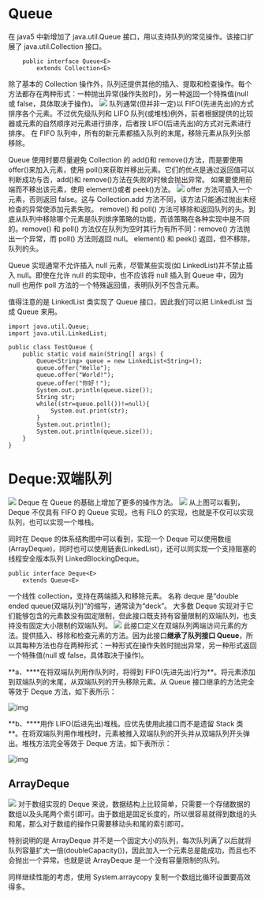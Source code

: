 # Queue

在 java5 中新增加了 java.util.Queue 接口，用以支持队列的常见操作。该接口扩展了 java.util.Collection 接口。

```
    public interface Queue<E>
        extends Collection<E>
```

除了基本的 Collection 操作外，队列还提供其他的插入、提取和检查操作。每个方法都存在两种形式：一种抛出异常(操作失败时)，另一种返回一个特殊值(null 或 false，具体取决于操作)。
![](http://dl2.iteye.com/upload/attachment/0099/4684/0a3af09c-84c1-3192-a396-788778793770.jpg)
队列通常(但并非一定)以 FIFO(先进先出)的方式排序各个元素。不过优先级队列和 LIFO 队列(或堆栈)例外，前者根据提供的比较器或元素的自然顺序对元素进行排序，后者按 LIFO(后进先出)的方式对元素进行排序。
在 FIFO 队列中，所有的新元素都插入队列的末尾，移除元素从队列头部移除。

Queue 使用时要尽量避免 Collection 的 add()和 remove()方法，而是要使用 offer()来加入元素，使用 poll()来获取并移出元素。它们的优点是通过返回值可以判断成功与否，add()和 remove()方法在失败的时候会抛出异常。 如果要使用前端而不移出该元素，使用 element()或者 peek()方法。
![](http://dl2.iteye.com/upload/attachment/0099/4686/6c5cd3f1-9cb8-3af5-8be6-558e880fb143.jpg)
offer 方法可插入一个元素，否则返回 false。这与 Collection.add 方法不同，该方法只能通过抛出未经检查的异常使添加元素失败。
remove() 和 poll() 方法可移除和返回队列的头。到底从队列中移除哪个元素是队列排序策略的功能，而该策略在各种实现中是不同的。remove() 和 poll() 方法仅在队列为空时其行为有所不同：remove() 方法抛出一个异常，而 poll() 方法则返回 null。
element() 和 peek() 返回，但不移除，队列的头。

Queue 实现通常不允许插入 null 元素，尽管某些实现(如 LinkedList)并不禁止插入 null。即使在允许 null 的实现中，也不应该将 null 插入到 Queue 中，因为 null 也用作 poll 方法的一个特殊返回值，表明队列不包含元素。

值得注意的是 LinkedList 类实现了 Queue 接口，因此我们可以把 LinkedList 当成 Queue 来用。

```
import java.util.Queue;
import java.util.LinkedList;

public class TestQueue {
    public static void main(String[] args) {
        Queue<String> queue = new LinkedList<String>();
        queue.offer("Hello");
        queue.offer("World!");
        queue.offer("你好！");
        System.out.println(queue.size());
        String str;
        while((str=queue.poll())!=null){
            System.out.print(str);
        }
        System.out.println();
        System.out.println(queue.size());
    }
}
```

# Deque:双端队列

![](http://img.my.csdn.net/uploads/201212/07/1354809676_3123.png)
Deque 在 Queue 的基础上增加了更多的操作方法。
![](http://img.my.csdn.net/uploads/201212/07/1354809693_2460.png)
从上图可以看到，Deque 不仅具有 FIFO 的 Queue 实现，也有 FILO 的实现，也就是不仅可以实现队列，也可以实现一个堆栈。

同时在 Deque 的体系结构图中可以看到，实现一个 Deque 可以使用数组(ArrayDeque)，同时也可以使用链表(LinkedList)，还可以同实现一个支持阻塞的线程安全版本队列 LinkedBlockingDeque。

```
public interface Deque<E>
	extends Queue<E>
```

一个线性 collection，支持在两端插入和移除元素。
名称 deque 是“double ended queue(双端队列)”的缩写，通常读为“deck”。
大多数 Deque 实现对于它们能够包含的元素数没有固定限制，但此接口既支持有容量限制的双端队列，也支持没有固定大小限制的双端队列。
![](http://dl2.iteye.com/upload/attachment/0099/4690/b1956624-3f28-312c-808a-301e67059ce8.jpg)
此接口定义在双端队列两端访问元素的方法。提供插入、移除和检查元素的方法。因为此接口**继承了队列接口 Queue**，所以其每种方法也存在两种形式：一种形式在操作失败时抛出异常，另一种形式返回一个特殊值(null 或 false，具体取决于操作)。

**a、\*\***在将双端队列用作队列时，将得到 FIFO(先进先出)行为\*\*。将元素添加到双端队列的末尾，从双端队列的开头移除元素。从 Queue 接口继承的方法完全等效于 Deque 方法，如下表所示：

![img](http://dl2.iteye.com/upload/attachment/0099/4692/f769ea83-1a83-3bec-84df-52342cbe00b8.jpg)

**b、\*\***用作 LIFO(后进先出)堆栈。应优先使用此接口而不是遗留 Stack 类\*\*。在将双端队列用作堆栈时，元素被推入双端队列的开头并从双端队列开头弹出。堆栈方法完全等效于 Deque 方法，如下表所示：

![img](http://dl2.iteye.com/upload/attachment/0099/4694/610121eb-2298-36a9-918a-73cdaa085df9.jpg)

## ArrayDeque

![](http://img.my.csdn.net/uploads/201212/07/1354809706_2576.png)
对于数组实现的 Deque 来说，数据结构上比较简单，只需要一个存储数据的数组以及头尾两个索引即可。由于数组是固定长度的，所以很容易就得到数组的头和尾，那么对于数组的操作只需要移动头和尾的索引即可。

特别说明的是 ArrayDeque 并不是一个固定大小的队列，每次队列满了以后就将队列容量扩大一倍(doubleCapacity())，因此加入一个元素总是能成功，而且也不会抛出一个异常。也就是说 ArrayDeque 是一个没有容量限制的队列。

同样继续性能的考虑，使用 System.arraycopy 复制一个数组比循环设置要高效得多。
